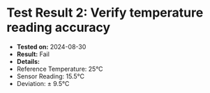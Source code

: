 # Test Result 2: Verify temperature reading accuracy
- **Tested on:** 2024-08-30
- **Result:** Fail
- **Details:**
 - Reference Temperature: 25°C
 - Sensor Reading: 15.5°C
 - Deviation: ± 9.5°C

